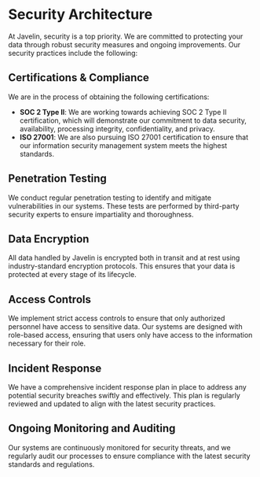 # Security Architecture

At Javelin, security is a top priority. We are committed to protecting your data through robust security measures and ongoing improvements. Our security practices include the following:

## Certifications & Compliance
We are in the process of obtaining the following certifications:

- **SOC 2 Type II**: We are working towards achieving SOC 2 Type II certification, which will demonstrate our commitment to data security, availability, processing integrity, confidentiality, and privacy.
- **ISO 27001**: We are also pursuing ISO 27001 certification to ensure that our information security management system meets the highest standards.

## Penetration Testing
We conduct regular penetration testing to identify and mitigate vulnerabilities in our systems. These tests are performed by third-party security experts to ensure impartiality and thoroughness.

## Data Encryption
All data handled by Javelin is encrypted both in transit and at rest using industry-standard encryption protocols. This ensures that your data is protected at every stage of its lifecycle.

## Access Controls
We implement strict access controls to ensure that only authorized personnel have access to sensitive data. Our systems are designed with role-based access, ensuring that users only have access to the information necessary for their role.

## Incident Response
We have a comprehensive incident response plan in place to address any potential security breaches swiftly and effectively. This plan is regularly reviewed and updated to align with the latest security practices.

## Ongoing Monitoring and Auditing
Our systems are continuously monitored for security threats, and we regularly audit our processes to ensure compliance with the latest security standards and regulations.